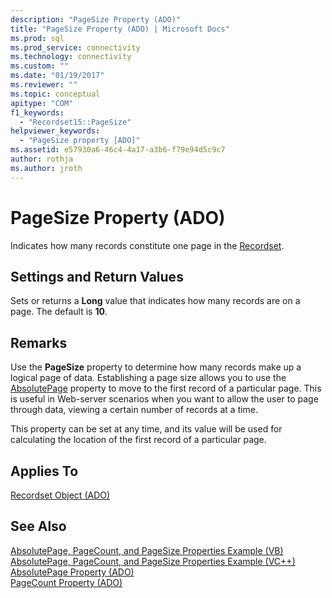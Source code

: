 ```yaml
---
description: "PageSize Property (ADO)"
title: "PageSize Property (ADO) | Microsoft Docs"
ms.prod: sql
ms.prod_service: connectivity
ms.technology: connectivity
ms.custom: ""
ms.date: "01/19/2017"
ms.reviewer: ""
ms.topic: conceptual
apitype: "COM"
f1_keywords: 
  - "Recordset15::PageSize"
helpviewer_keywords: 
  - "PageSize property [ADO]"
ms.assetid: e57930a6-46c4-4a17-a3b6-f79e94d5c9c7
author: rothja
ms.author: jroth
---
```

# PageSize Property (ADO)
Indicates how many records constitute one page in the [Recordset](../../../ado/reference/ado-api/recordset-object-ado.md).  
  
## Settings and Return Values  
 Sets or returns a **Long** value that indicates how many records are on a page. The default is **10**.  
  
## Remarks  
 Use the **PageSize** property to determine how many records make up a logical page of data. Establishing a page size allows you to use the [AbsolutePage](../../../ado/reference/ado-api/absolutepage-property-ado.md) property to move to the first record of a particular page. This is useful in Web-server scenarios when you want to allow the user to page through data, viewing a certain number of records at a time.  
  
 This property can be set at any time, and its value will be used for calculating the location of the first record of a particular page.  
  
## Applies To  
 [Recordset Object (ADO)](../../../ado/reference/ado-api/recordset-object-ado.md)  
  
## See Also  
 [AbsolutePage, PageCount, and PageSize Properties Example (VB)](../../../ado/reference/ado-api/absolutepage-pagecount-and-pagesize-properties-example-vb.md)   
 [AbsolutePage, PageCount, and PageSize Properties Example (VC++)](../../../ado/reference/ado-api/absolutepage-pagecount-and-pagesize-properties-example-vc.md)   
 [AbsolutePage Property (ADO)](../../../ado/reference/ado-api/absolutepage-property-ado.md)   
 [PageCount Property (ADO)](../../../ado/reference/ado-api/pagecount-property-ado.md)
